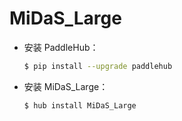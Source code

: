 # MiDaS_Large
* 安装 PaddleHub：

    ```bash
    $ pip install --upgrade paddlehub
    ```

* 安装 MiDaS_Large：

    ```bash
    $ hub install MiDaS_Large
    ```

